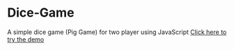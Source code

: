 # Dice-Game
A simple dice game (Pig Game) for two player using JavaScript
[Click here to try the demo](https://playful-blancmange-2d6655.netlify.app/)